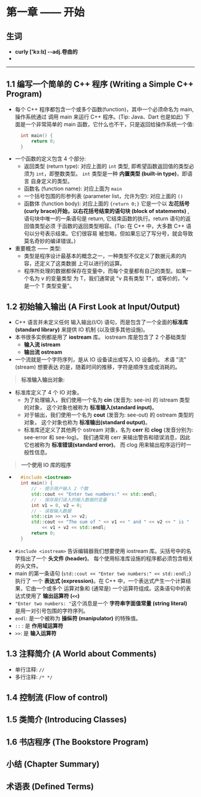 # 第一章 —— 开始

## 生词
- **curly ['kɜːlɪ] --adj.卷曲的**
- 

---------

## 1.1 编写一个简单的 C++ 程序 (Writing a Simple C++ Program)
- 每个 C++ 程序都包含一个或多个函数(function)，其中一个必须命名为 main, 操作系统通过
  调用 main 来运行 C++ 程序。(Tip: Java、Dart 也是如此) 下面是一个非常简单的 main 
  函数，它什么也不干，只是返回给操作系统一个值:
  ```cpp
    int main() {
        return 0;
    }
  ```
- 一个函数的定义包含 4 个部分:
    + 返回类型 (return type): 对应上面的 `int` 类型, 即希望函数返回值的类型必须为 
      `int`，即整数类型。 `int` 类型是一种 **内置类型 (built-in type)**，即语言
      自身定义的类型。
    + 函数名 (function name): 对应上面为 `main` 
    + 一个括号包围的形参列表 (parameter list，允许为空): 对应上面的 `()`
    + 函数体 (function body): 对应上面的 `{return 0;}` 它是一个以 
      **左花括号(curly brace)**开始，以右花括号结束的**语句块 (block of statements)**
      , 语句块中唯一的一条语句是 return, 它结束函数的执行。return 语句的返回值类型必须
      于函数的返回类型相容。(Tip: 在 C++ 中，大多数 C++ 语句以分号表示结束。它们很容易
      被忽略，但如果忘记了写分号，就会导致莫名奇妙的编译错误。)
 - 重要概念 —— 类型:
    + 类型是程序设计最基本的概念之一，一种类型不仅定义了数据元素的内容，还定义了这类数据
      上可以进行的运算。
    + 程序所处理的数据都保存在变量中，而每个变量都有自己的类型。如果一个名为 v 的变量类型
      为 T，我们通常说 "v 具有类型 T"，或等价的，"v 是一个 T 类型变量"。

## 1.2 初始输入输出 (A First Look at Input/Output)
- C++ 语言并未定义任何 输入输出(I/O) 语句，而是包含了一个全面的**标准库(standard library)**
  来提供 IO 机制 (以及很多其他设施)。
- 本书很多实例都是用了 **iostream** 库。 iostream 库是包含了 2 个基础类型
    + **输入流 istream**
    + **输出流 ostream**
- 一个流就是一个字符序列，是从 IO 设备读出或写入 IO 设备的。 术语 "流" (stream) 想要表达
  的是，随着时间的推移，字符是顺序生成或消耗的。        

> **标准输入输出对象:**
- 标准库定义了 4 个 IO 对象。
    + 为了处理输入，我们使用一个名为 **cin** (发音为: see-in) 的 istream 类型的对象，
      这个对象也被称为 **标准输入(standard input)**。
    + 对于输出，我们使用一个名为 **cout** (发音为: see-out) 的 ostream 类型的对象，
      这个对象也称为 **标准输出(standard output)**。
    + 标准库还定义了其他两个 ostream 对象，名为 **cerr** 和 **clog** (发音分别为: 
      see-error 和 see-log)。 我们通常用 cerr 来输出警告和错误消息，因此它也被称为 
      **标准错误(standard error)**。 而 clog 用来输出程序运行时一般性信息。   
> **一个使用 IO 库的程序**
- ```cpp
    #include <iostream>
    int main() {
        // - 提示用户输入 2 个数
        std::cout << "Enter two numbers:" << std::endl;
        // - 保存我们读入的输入数据的变量
        int v1 = 0, v2 = 0;
        // - 读取输入数据
        std::cin >> v1 >> v2;
        std::cout << "The sum of " << v1 << " and " << v2 << " is "
            << v1 + v2 << std::endl;
        return 0;
    }
  ```
- `#include <iostream>` 告诉编辑器我们想要使用 iostream 库。尖括号中的名字指出了一个
  **头文件 (header)**。 每个使用标准库设施的程序都必须包含相关的头文件。
-  main 的第一条语句 (`std::cout << "Enter two numbers:" << std::endl;`) 执行了
  一个 **表达式 (expression)**。在 C++ 中，一个表达式产生一个计算结果，它由一个或多个
  运算对象和 (通常是) 一个运算符组成。这条语句中的表达式使用了 **输出运算符 (`<<`)**
- `"Enter two numbers: "`这个消息是一个 **字符串字面值常量 (string literal)**  
  是用一对引号包围的字符序列。
- `endl`: 是一个被称为 **操纵符 (manipulator)** 的特殊值。
- `::` : 是 **作用域运算符**
- `>>`: 是 **输入运算符**


## 1.3 注释简介 (A World about Comments)
- 单行注释: `//`
- 多行注释: `/* */`

## 1.4 控制流 (Flow of control)

## 1.5 类简介 (Introducing Classes)

## 1.6 书店程序 (The Bookstore Program)

## 小结 (Chapter Summary)

## 术语表 (Defined Terms)
